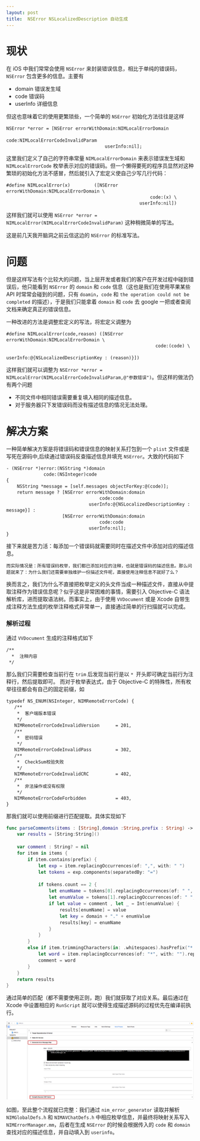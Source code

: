 ```yaml
---
layout: post
title:  NSError NSLocalizedDescription 自动生成
---
```


# 现状

在 iOS 中我们常常会使用 `NSError` 来封装错误信息，相比于单纯的错误码，`NSError` 包含更多的信息。主要有

* domain 错误发生域
* code 错误码
* userInfo 详细信息

但这也意味着它的使用更繁琐些，一个简单的 `NSError` 初始化方法往往是这样

```objc
NSError *error = [NSError errorWithDomain:NIMLocalErrorDomain
                                         code:NIMLocalErrorCodeInvalidParam
                                     userInfo:nil];
```

这里我们定义了自己的字符串常量 `NIMLocalErrorDomain` 来表示错误发生域和 `NIMLocalErrorCode` 枚举表示对应的错误码。但一个懒得要死的程序员显然对这种繁琐的初始化方法不感冒，然后就引入了宏定义使自己少写几行代码：

```objc
#define NIMLocalError(x)         ([NSError errorWithDomain:NIMLocalErrorDomain \
                                                      code:(x) \
                                                  userInfo:nil])
```

这样我们就可以使用 `NSError *error = NIMLocalError(NIMLocalErrorCodeInvalidParam)` 这种稍微简单的写法。

这是前几天我开脑洞之前云信这边的 `NSError` 的标准写法。


# 问题

但是这样写法有个比较大的问题，当上层开发或者我们的客户在开发过程中碰到错误后，他只能看到 `NSError` 的 `domain` 和 `code` 信息（这也是我们在使用苹果某些 API 时常常会碰到的问题，只有 `doamin`，`code` 和 `the operation could not be completed` 的描述），于是我们只能拿着 `domain` 和 `code` 去 google 一把或者查阅文档来确定真正的错误信息。

一种改进的方法是调整宏定义的写法，将宏定义调整为

```objc
#define NIMLocalError(code,reason) ([NSError errorWithDomain:NIMLocalErrorDomain \
                                                        code:(code) \
                                                    userInfo:@{NSLocalizedDescriptionKey : (reason)}])
```

这样我们就可以调整为 `NSError *error = NIMLocalError(NIMLocalErrorCodeInvalidParam,@"参数错误")`。但这样的做法仍有两个问题

* 不同文件中相同错误需要重复填入相同的描述信息。
* 对于服务器只下发错误码而没有描述信息的情况无法处理。

# 解决方案

一种简单解决方案是将错误码和错误信息的映射关系打包到一个 `plist` 文件或是写死在源码中,后续通过错误码反查描述信息并填充 `NSError`。大致的代码如下

```objc
- (NSError *)error:(NSString *)domain
              code:(NSInteger)code
{
    NSString *message = [self.messages objectForKey:@(code)];
    return message ? [NSError errorWithDomain:domain
                                   code:code
                               userInfo:@{NSLocalizedDescriptionKey : message}] :
                     [NSError errorWithDomain:domain
                                   code:code
                               userInfo:nil];          
}
```

接下来就是苦力活：每添加一个错误码就需要同时在描述文件中添加对应的描述信息。

`而实际情况是：所有错误码枚举，我们都已添加对应的注释，也就是错误码的描述信息。那么问题就来了：为什么我们还需要单独维护一份描述文件呢，直接使用注释信息不就好了么？`

换而言之，我们为什么不直接把枚举定义的头文件当成一种描述文件，直接从中提取注释作为错误信息呢？似乎这是非常困难的事情，需要引入 Objective-C 语法解析库，进而提取语法树。而事实上，由于使用 `VVDocument` 或是 Xcode 自带生成注释方法生成的枚举注释格式非常单一，直接通过简单的行扫描就可以完成。

### 解析过程

通过 `VVDocument` 生成的注释格式如下

```objc
/**
  *  注释内容
 */
 ```
那么我们只需要检查当前行在 `trim` 后发现当前行是以 `* `开头即可确定当前行为注释行，然后提取即可。
而对于枚举表达式，由于 Objective-C 的特殊性，所有枚举往往都会有自己的固定前缀，如
 
 ```objc
 typedef NS_ENUM(NSInteger, NIMRemoteErrorCode) {
    /**
     *  客户端版本错误
     */
    NIMRemoteErrorCodeInvalidVersion      = 201,
    /**
     *  密码错误
     */
    NIMRemoteErrorCodeInvalidPass         = 302,
    /**
     *  CheckSum校验失败
     */
    NIMRemoteErrorCodeInvalidCRC          = 402,
    /**
     *  非法操作或没有权限
     */
    NIMRemoteErrorCodeForbidden           = 403,
}
```

那我们就可以使用前缀进行匹配提取。具体实现如下

```swift
func parseComments(items : [String],domain :String,prefix : String) -> [String:String] {
    var results = [String:String]()
    
    var comment : String? = nil
    for item in items {
        if item.contains(prefix) {
            let exp = item.replacingOccurrences(of: ",", with: " ")
            let tokens = exp.components(separatedBy: "=")

            if tokens.count == 2 {
                let enumName = tokens[0].replacingOccurrences(of: " ", with: "")
                let enumValue = tokens[1].replacingOccurrences(of: " ", with: "")
                if let value = comment , let _ = Int(enumValue) {
                    results[enumName] = value
                    let key = domain + "." + enumValue
                    results[key] = enumName
                }
            }
        }
        else if item.trimmingCharacters(in: .whitespaces).hasPrefix("* ") {
            let word = item.replacingOccurrences(of: "*", with: "").replacingOccurrences(of: " ", with: "")
            comment = word
        }
    }
    return results
}
```
通过简单的匹配（都不需要使用正则，跑）我们就获取了对应关系。最后通过在 Xcode 中设置相应的 `RunScript` 就可以使得生成描述源码的过程优先在编译前执行。

![](/images/xcrunscript.jpg)

如图，至此整个流程就已完整：我们通过 `nim_error_generator` 读取并解析 `NIMGlobalDefs.h` 和 `NIMAVChatDefs.h` 中相应枚举信息，并最终将映射关系写入 `NIMErrorManager.mm`，后者在生成 `NSError` 的时候会根据传入的 `code` 和 `domain` 查找对应的描述信息，并自动填入到 `userinfo`。




